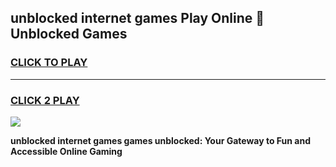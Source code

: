 
## unblocked internet games Play Online 👋 Unblocked Games
<h3>
<a href="https://premium.freeplayer.one?title=unblocked_internet_games&ref=19F">CLICK TO PLAY</a></h3>
<hr>

<h3>
<a href="https://premium.freeplayer.one?title=unblocked_internet_games&ref=19F">CLICK 2 PLAY</a>
  
</h3>

<a href="https://premium.freeplayer.one?title=unblocked_internet_games&ref=19F"><img src="https://clearcache.store/games.png"></a>


**unblocked internet games games unblocked: Your Gateway to Fun and Accessible Online Gaming**

